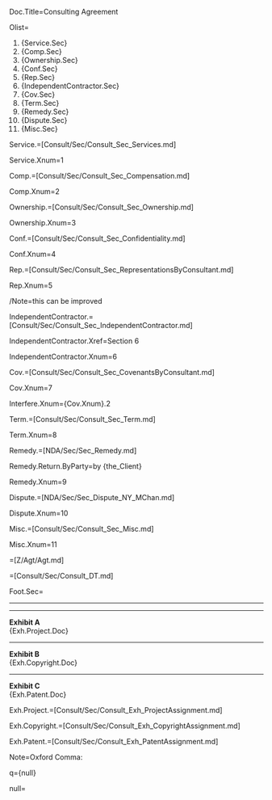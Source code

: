 Doc.Title=Consulting Agreement

Olist=<ol><li>{Service.Sec}<li>{Comp.Sec}<li>{Ownership.Sec}<li>{Conf.Sec}<li>{Rep.Sec}<li>{IndependentContractor.Sec}<li>{Cov.Sec}<li>{Term.Sec}<li>{Remedy.Sec}<li>{Dispute.Sec}<li>{Misc.Sec}</ol>

Service.=[Consult/Sec/Consult_Sec_Services.md]

Service.Xnum=1

Comp.=[Consult/Sec/Consult_Sec_Compensation.md]

Comp.Xnum=2

Ownership.=[Consult/Sec/Consult_Sec_Ownership.md]

Ownership.Xnum=3

Conf.=[Consult/Sec/Consult_Sec_Confidentiality.md]

Conf.Xnum=4

Rep.=[Consult/Sec/Consult_Sec_RepresentationsByConsultant.md]

Rep.Xnum=5

/Note=this can be improved

IndependentContractor.=[Consult/Sec/Consult_Sec_IndependentContractor.md]

IndependentContractor.Xref=Section 6

IndependentContractor.Xnum=6

Cov.=[Consult/Sec/Consult_Sec_CovenantsByConsultant.md]

Cov.Xnum=7

Interfere.Xnum={Cov.Xnum}.2

Term.=[Consult/Sec/Consult_Sec_Term.md]

Term.Xnum=8

Remedy.=[NDA/Sec/Sec_Remedy.md]

Remedy.Return.ByParty=by {the_Client}

Remedy.Xnum=9

Dispute.=[NDA/Sec/Sec_Dispute_NY_MChan.md]

Dispute.Xnum=10

Misc.=[Consult/Sec/Consult_Sec_Misc.md]

Misc.Xnum=11

=[Z/Agt/Agt.md]

=[Consult/Sec/Consult_DT.md]

Foot.Sec=<hr><hr><b>Exhibit A</b><br>{Exh.Project.Doc}<hr><b>Exhibit B</b><br>{Exh.Copyright.Doc}<hr><b>Exhibit C</b><br>{Exh.Patent.Doc}

Exh.Project.=[Consult/Sec/Consult_Exh_ProjectAssignment.md] 

Exh.Copyright.=[Consult/Sec/Consult_Exh_CopyrightAssignment.md] 

Exh.Patent.=[Consult/Sec/Consult_Exh_PatentAssignment.md] 

Note=Oxford Comma:

q={null}

null=<b></b>
